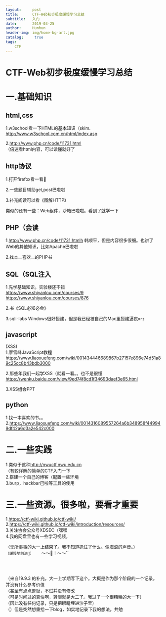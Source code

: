 ```yaml
---
layout:     post
title:      CTF-Web初步极度缓慢学习总结
subtitle:   入门
date:       2019-03-25
author:     Hunhun
header-img: img/home-bg-art.jpg
catalog: 	 true
tags:
    CTF
---
```

# CTF-Web初步极度缓慢学习总结  
# 一.基础知识  

## html,css  
1.w3school看一下HTML的基本知识（skim. 
<http://www.w3school.com.cn/html/index.asp>   

2.<http://www.php.cn/code/11731.html>  
（倍速看html内容，可以读懂就好了  

## http协议       
1.打开firefox看一看👀  

2.一些题目辅助get,post巴啦啦  

3.补充阅读可以看《图解HTTP》  

类似的还有一些：Web组件，沙箱巴啦啦。看到了就学一下  


## PHP（会读    

1.<http://www.php.cn/code/11731.htmlh> 韩顺平，但是内容很多很细。也讲了Web的其他知识，比如Apache巴啦啦  

2.找本__喜欢__的PHP书  
 
## SQL（SQL注入  
1.先学基础知识。实验楼还不错  
<https://www.shiyanlou.com/courses/9>  
<https://www.shiyanlou.com/courses/876>   

2.书《SQL必知必会》  

3.sqli-labs 
Windows很好搭建，但是我已经被自己的Mac里搭建逼疯`orz`


## javascript
(XSS)  
1.廖雪峰JavaScript教程  
<https://www.liaoxuefeng.com/wiki/001434446689867b27157e896e74d51a89c25cc8b43bdb3000>  

2.那些年我们一起学XSS（就看一看。。也不是很懂  
<https://wenku.baidu.com/view/9ed74f8cd1f34693daef3e65.html>  

3.XSS组会PPT  

## python
1.找一本喜欢的书。。  
2.<https://www.liaoxuefeng.com/wiki/0014316089557264a6b348958f449949df42a6d3a2e542c000>  



# 二.一些实践   
1.类似于这种<http://nwuctf.nwu.edu.cn>   
（有较详解的简单的CTF入门一下  
2.搭建一个自己的博客（配置一些环境  
3.burp，hackbar巴啦等工具的使用  

# 三.一些资源。很多啦，要看才重要 
1.<https://ctf-wiki.github.io/ctf-wiki/>  
2.<https://ctf-wiki.github.io/ctf-wiki/introduction/resources/>   
3.关注协会公众号XDSEC（嘿嘿  
4.我的网盘里也有一些学习视频。  

（无所事事的大一上结束了。我不知道抓住了什么。像海浪的声音。）  
`（缓慢地前进👀）  `
` `～～🌊！～～``

<br/>
<br/>

（来自19.9.3 的补充，大一上学期写下这个。大概是作为那个阶段的一个记录。并没有什么参考价值   
（甚至有点点羞耻，不过并没有修改  
（可是时间过的真快啊，转眼就是大二了。我过了一个很糟糕的大一下）  
（因此没有任何记录，只是把眼睛埋进沙子里）  
（）但是突然想重拾一下blog，如实地记录下我的想法。共勉  
